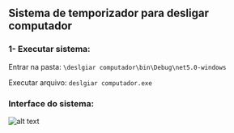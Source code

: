## Sistema de temporizador para desligar computador

### 1- Executar sistema:
  Entrar na pasta: 
  ```\deslgiar computador\bin\Debug\net5.0-windows```
  
  
  Executar arquivo:
    ```deslgiar computador.exe```
    
    
### Interface do sistema:

![alt text](https://github.com/mateus2810/TemporizadorParaDesligarComputador/blob/main/tela%20sistema.png)
